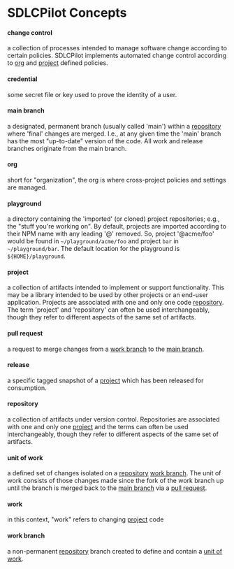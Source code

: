 # SDLCPilot Concepts

#### change control
a collection of processes intended to manage software change according to certain policies. SDLCPilot implements automated change control according to [org](#org) and [project](#project) defined policies.

#### credential
some secret file or key used to prove the identity of a user.

#### main branch
a designated, permanent branch (usually called 'main') within a [repository](#repository) where 'final' changes are merged. I.e., at any given time the 'main' branch has the most "up-to-date" version of the code. All work and release branches originate from the main branch.

#### org
short for "organization", the org is where cross-project policies and settings are managed.

#### playground
a directory containing the 'imported' (or cloned) project repositories; e.g., the "stuff you're working on". By default, projects are imported according to their NPM name with any leading '@' removed. So, project '@acme/foo' would be found in `~/playground/acme/foo` and project `bar` in `~/playground/bar`. The default location for the playground is `${HOME}/playground`.

#### project
a collection of artifacts intended to implement or support functionality. This may be a library intended to be used by other projects or an end-user application. Projects are associated with one and only one code [repository](#repository). The term 'project' and 'repository' can often be used interchangeably, though they refer to different aspects of the same set of artifacts.

#### pull request
a request to merge changes from a [work branch](#work-branch) to the [main branch](#main-branch).

#### release
a specific tagged snapshot of a [project](#project) which has been released for consumption.

#### repository
a collection of artifacts under version control. Repositories are associated with one and only one [project](#project) and the terms can often be used interchangeably, though they refer to different aspects of the same set of artifacts.

#### unit of work
a defined set of changes isolated on a [repository](#repository) [work branch](#work-branch). The unit of work consists of those changes made since the fork of the work branch up until the branch is merged back to the [main branch](#main-branch) via a [pull request](#pull-request).

#### work
in this context, "work" refers to changing [project](#project) code

#### work branch
a non-permanent [repository](#repository) branch created to define and contain a [unit of work](#unit-of-work).